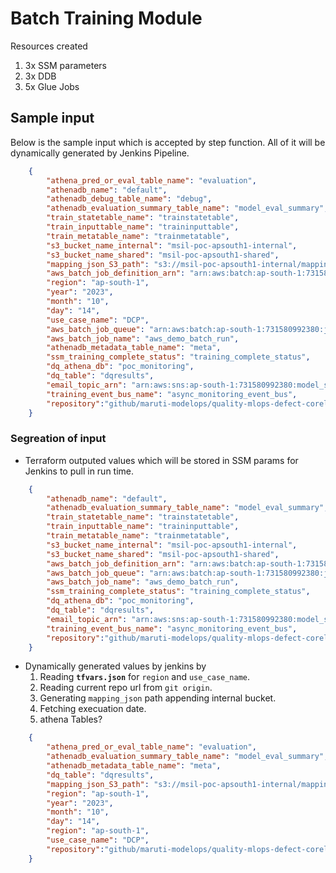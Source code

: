 # Batch Training Module

Resources created

1. 3x SSM parameters
2. 3x DDB
3. 5x Glue Jobs

## Sample input

Below is the sample input which is accepted by step function. All of it will be dynamically generated by Jenkins Pipeline.

```json
    {
        "athena_pred_or_eval_table_name": "evaluation",
        "athenadb_name": "default",
        "athenadb_debug_table_name": "debug",
        "athenadb_evaluation_summary_table_name": "model_eval_summary",
        "train_statetable_name": "trainstatetable",
        "train_inputtable_name": "traininputtable",
        "train_metatable_name": "trainmetatable",
        "s3_bucket_name_internal": "msil-poc-apsouth1-internal",
        "s3_bucket_name_shared": "msil-poc-apsouth1-shared",
        "mapping_json_S3_path": "s3://msil-poc-apsouth1-internal/mapping_json/mapping_json.json",
        "aws_batch_job_definition_arn": "arn:aws:batch:ap-south-1:731580992380:job-definition/test-training:3", # Moved to ssm param (update to take it as input)
        "region": "ap-south-1",
        "year": "2023",
        "month": "10",
        "day": "14",
        "use_case_name": "DCP",
        "aws_batch_job_queue": "arn:aws:batch:ap-south-1:731580992380:job-queue/test-training",
        "aws_batch_job_name": "aws_demo_batch_run",
        "athenadb_metadata_table_name": "meta",
        "ssm_training_complete_status": "training_complete_status",
        "dq_athena_db": "poc_monitoring",
        "dq_table": "dqresults",
        "email_topic_arn": "arn:aws:sns:ap-south-1:731580992380:model_start_dq_notification",
        "training_event_bus_name": "async_monitoring_event_bus",
        "repository":"github/maruti-modelops/quality-mlops-defect-corelation-and-prediction.git"
    }
```

### Segreation of input

- Terraform outputed values which will be stored in SSM params for Jenkins to pull in run time.

```json
    {
        "athenadb_name": "default",
        "athenadb_evaluation_summary_table_name": "model_eval_summary",
        "train_statetable_name": "trainstatetable",
        "train_inputtable_name": "traininputtable",
        "train_metatable_name": "trainmetatable",
        "s3_bucket_name_internal": "msil-poc-apsouth1-internal",
        "s3_bucket_name_shared": "msil-poc-apsouth1-shared",
        "aws_batch_job_definition_arn": "arn:aws:batch:ap-south-1:731580992380:job-definition/test-training:3", # Moved to ssm param (update to take it as input)
        "aws_batch_job_queue": "arn:aws:batch:ap-south-1:731580992380:job-queue/test-training",
        "aws_batch_job_name": "aws_demo_batch_run",
        "ssm_training_complete_status": "training_complete_status",
        "dq_athena_db": "poc_monitoring",
        "dq_table": "dqresults",
        "email_topic_arn": "arn:aws:sns:ap-south-1:731580992380:model_start_dq_notification",
        "training_event_bus_name": "async_monitoring_event_bus",
        "repository":"github/maruti-modelops/quality-mlops-defect-corelation-and-prediction.git"
    }
```

- Dynamically generated values by jenkins by
    1. Reading **`tfvars.json`** for `region` and `use_case_name`.
    2. Reading current repo url from `git origin`.
    3. Generating `mapping_json` path appending internal bucket.
    4. Fetching execuation date.
    5. athena Tables?

```json
    {
        "athena_pred_or_eval_table_name": "evaluation",
        "athenadb_evaluation_summary_table_name": "model_eval_summary",
        "athenadb_metadata_table_name": "meta",
        "dq_table": "dqresults",
        "mapping_json_S3_path": "s3://msil-poc-apsouth1-internal/mapping_json/mapping_json.json",
        "region": "ap-south-1",
        "year": "2023",
        "month": "10",
        "day": "14",
        "region": "ap-south-1",
        "use_case_name": "DCP",
        "repository":"github/maruti-modelops/quality-mlops-defect-corelation-and-prediction.git"
    }
```
